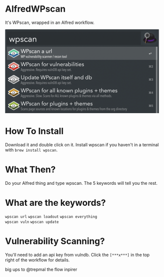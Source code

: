 # AlfredWPscan
It's WPscan, wrapped in an Alfred workflow.

![wpscanflow](https://github.com/itsTallulah/AlfredWPscan/blob/master/alfredflow.png)

# How To Install
Download it and double click on it.
Install wpscan if you haven't in a terminal with `brew install wpscan`.

# What Then?
Do your Alfred thing and type wpscan. The 5 keywords will tell you the rest.

# What are the keywords?
`wpscan url` 
`wpscan loadout` 
`wpscan everything`  
`wpscan vuln` 
`wpscan update` 

# Vulnerability Scanning?
You'll need to add an api key from vulndb. Click the `[***x***]` in the top right of the workflow for details.

big ups to @trepmal the flow inpirer
